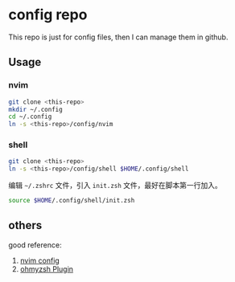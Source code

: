 # config repo

This repo is just for config files, then I can manage them in github.

## Usage

### nvim

```bash
git clone <this-repo>
mkdir ~/.config
cd ~/.config
ln -s <this-repo>/config/nvim
```

### shell

```zsh
git clone <this-repo>
ln -s <this-repo>/config/shell $HOME/.config/shell
```

编辑 `~/.zshrc` 文件，引入 `init.zsh` 文件，最好在脚本第一行加入。

``` zsh
source $HOME/.config/shell/init.zsh
```

## others

good reference:

1. [nvim config](https://github.com/brainfucksec/neovim-lua/tree/main/nvim)
2. [ohmyzsh Plugin](https://github.com/ohmyzsh/ohmyzsh/wiki/Plugins)
